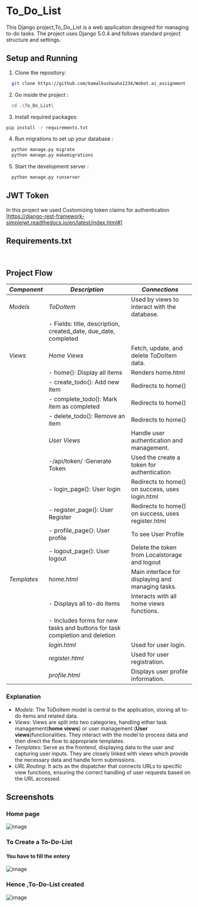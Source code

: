 
# To_Do_List

This Django project,To_Do_List is a web application designed for managing to-do tasks. The project uses Django 5.0.4 and follows standard project structure and settings.
## Setup and Running 

1. Clone the repository:

```bash
  git clone https://github.com/kamalkushwaha1234/Wobot.ai_assignment
```
2. Go inside the project :
```bash
  cd .\To_Do_List\
```
3. Install required packages:

```bash
pip install -r requirements.txt
```
4. Run migrations to set up your database  :

```bash
  python manage.py migrate
  python manage.py makemigrations
```
5.  Start the development server  :

```bash
  python manage.py runserver
```

## JWT Token
In this project we used  Customizing token claims for authentication  
[https://django-rest-framework-simplejwt.readthedocs.io/en/latest/index.html#]

## Requirements.txt
```bash
  
```
## Project Flow

| *Component*   | *Description*                                                                                             | *Connections*                                   |
|-----------------|-------------------------------------------------------------------------------------------------------------|---------------------------------------------------|
| *Models*      | *ToDoItem*                                                                                                | Used by views to interact with the database.      |
|                 | - Fields: title, description, created_date, due_date, completed                                             |                                                                                             |
| *Views*       | *Home Views*                                                                                              | Fetch, update, and delete ToDoItem data.          |
|                 | - home(): Display all items                                                                                 | Renders home.html                               |
|                 | - create_todo(): Add new item                                                                               | Redirects to home()                               |
|                 | - complete_todo(): Mark item as completed                                                                   | Redirects to home()                               |
|                 | - delete_todo(): Remove an item                                                                             | Redirects to home()                               |
|                 | *User Views*                                                                                              | Handle user authentication and management.        |
|                 |-/api/token/ :Generate Token                                                                                               |Used the create a token for authentication         
|                 | - login_page(): User login                                                                                  | Redirects to home() on success, uses login.html |
|                 | - register_page(): User Register                                                                                  | Redirects to home() on success, uses register.html |
|                 | - profile_page(): User profile                                                                                  | To see User Profile |
|                 | - logout_page(): User logout                                                                                  | Delete the token from Localstorage and logout
| *Templates*   | *home.html*                                                                                               | Main interface for displaying and managing tasks. |
|                 | - Displays all to-do items                                                                                  | Interacts with all home views functions.          |
|                 | - Includes forms for new tasks and buttons for task completion and deletion                                 |                                                   |
|                 | *login.html*                                                                                              | Used for user login.                              |
|                 | *register.html*                                                                                            | Used for user registration.                       |
|                 | *profile.html*                                                                                            | Displays user profile information.                 |

### Explanation
- *Models*: The ToDoItem model is central to the application, storing all to-do items and related data.
- *Views*: Views are split into two categories, handling either task management(**home views**) or user management (**User views**)functionalities. They interact with the model to process data and then direct the flow to appropriate templates.
- *Templates*: Serve as the frontend, displaying data to the user and capturing user inputs. They are closely linked with views which provide the necessary data and handle form submissions.
- *URL Routing*: It acts as the dispatcher that connects URLs to specific view functions, ensuring the correct handling of user requests based on the URL accessed.


## Screenshots
### Home page
![image](https://github.com/kamalkushwaha1234/Wobot.ai_assignment/assets/131939203/bd700ae7-ef95-4207-acda-b3a112db407f)

### To Create a To-Do-List 
#### You have to fill the entery 
![image](https://github.com/kamalkushwaha1234/Wobot.ai_assignment/assets/131939203/cbd7dece-c48a-4491-92f9-b17fb12b6203)
### Hence ,To-Do-List created
![image](https://github.com/kamalkushwaha1234/Wobot.ai_assignment/assets/131939203/4f7dd9e1-a06d-447f-8cb2-692178d86ff3)







